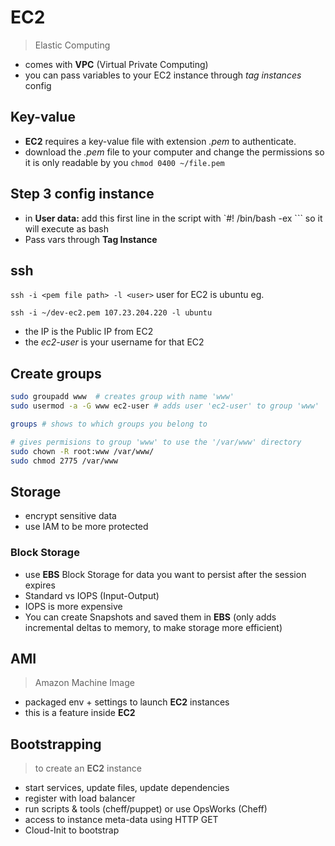 # EC2

> Elastic Computing

- comes with **VPC** (Virtual Private Computing)
- you can pass variables to your EC2 instance through *tag instances* config 

## Key-value

- **EC2** requires a key-value file with extension *.pem* to authenticate.
- download the *.pem* file to your computer and change the permissions so it is only readable by you `chmod 0400 ~/file.pem`


## Step 3 config instance

- in **User data:** add this first line in the script with `#! /bin/bash -ex ``` so it will execute as bash
- Pass vars through **Tag Instance**

## ssh

`ssh -i <pem file path> -l <user>` user for EC2 is ubuntu
eg.

`ssh -i ~/dev-ec2.pem 107.23.204.220 -l ubuntu`

- the IP is the Public IP from EC2
- the *ec2-user* is your username for that EC2

## Create groups

```sh
sudo groupadd www  # creates group with name 'www'
sudo usermod -a -G www ec2-user # adds user 'ec2-user' to group 'www'

groups # shows to which groups you belong to

# gives permisions to group 'www' to use the '/var/www' directory
sudo chown -R root:www /var/www/ 
sudo chmod 2775 /var/www

```

## Storage

- encrypt sensitive data
- use IAM to be more protected

### Block Storage
- use **EBS** Block Storage for data you want to persist after the session expires
- Standard vs IOPS (Input-Output)
- IOPS is more expensive 
- You can create Snapshots and saved them in **EBS** (only adds incremental deltas to memory, to make storage more efficient)


## AMI
> Amazon Machine Image

- packaged env + settings to launch **EC2** instances
- this is a feature inside **EC2**


## Bootstrapping

> to create an **EC2** instance

- start services, update files, update dependencies
- register with load balancer
- run scripts & tools (cheff/puppet) or use OpsWorks (Cheff)
- access to instance meta-data using HTTP GET
- Cloud-Init to bootstrap

